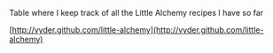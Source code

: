 Table where I keep track of all the Little Alchemy recipes I have so far

[http://vyder.github.com/little-alchemy](http://vyder.github.com/little-alchemy)
